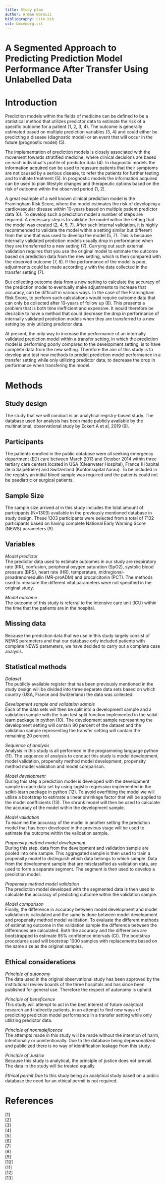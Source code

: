 ```yaml
---
title: Study plan
author: Arman Norouzi
bibliography: cite.bib
csl: bmcemerg.csl
---
```


# A Segmented Approach to Predicting Prediction Model Performance After Transfer Using Unlabelled Data
# Introduction
Prediction models within the fields of medicine can be defined to be a statistical method that utilizes predictor data to estimate the risk of a specific outcome for a patient (1, 2, 3, 4). The outcome is generally estimated based on multiple prediction variables (3, 4) and could either be predicting a disease (diagnostic model) or an event that will occur in the future (prognostic model) (5).

The implementation of prediction models is closely associated with the movement towards stratified medicine, where clinical decisions are based on each individual's profile of predictor data (4). In diagnostic models the information acquired can be used to reassure patients that their symptoms are not caused by a serious disease, to refer the patients for further testing and to initiate treatment (5). In prognostic models the information acquired can be used to plan lifestyle changes and therapeutic options based on the risk of outcome within the observed period (1, 2). 

A great example of a well known clinical prediction model is the Framingham Risk Score, where the model estimates the risk of developing a cardiovascular disease within 10-years based on multiple patient predictor data (6). To develop such a prediction model a number of steps are required. A necessary step is to validate the model within the setting that the model was created (2, 4, 5, 7). After such internal validation, it is highly recommended to validate the model within a setting similar but different from the one that was used to develop the model (5, 7).  This is because internally validated prediction models usually drop in performance when they are transferred to a new setting (7). Carrying out such external validation requires that you use the original model to estimate the outcome based on prediction data from the new setting, which is then compared with the observed outcome (7, 8). If the performance of the model is poor, adjustments could be made accordingly with the data collected in the transfer setting (7). 

But collecting outcome data from a new setting to calculate the accuracy of the prediction model to eventually make adjustments to increase that accuracy, can be difficult in various ways. In the case of the Framingham Risk Score, to perform such calculations would require outcome data that can only be collected after 10-years of follow up (6). This presents a problem that is both time inefficient and expensive. It would therefore be desirable to have a method that could decrease the drop in performance of internally validated prediction models when they are transferred to a new setting by only utilizing predictor data.  

At present, the only way to increase the performance of an internally validated prediction model within a transfer setting, in which the prediction model is performing poorly compared to the development setting, is to have complete data from the new setting. Therefore the aim of this study is to develop and test new methods to predict prediction model performance in a transfer setting while only utilizing predictor data, to decrease the drop in performance when transfering the model.

# Methods
## Study design
The study that we will conduct is an analytical registry-based study. The database used for analysis has been made publicly available by the multinational, observational study by Eckert A et al, 2019 (9).

## Participants
The patients enrolled in the public database were all seeking emergency department (ED) care between March 2013 and October 2014 within three tertiary care centers located in USA (Clearwater Hospital), France (Hôspital de la Salpêtrière) and Switzerland (Kontonsspital Aarau). To be included in the registry an initial blood sample was required and the patients could not be paediatric or surgical patients.

## Sample Size
The sample size arrived at in this study includes the total amount of participants (N=1303) available in the previously mentioned database in study design. These 1303 participants were selected from a total of 7132 participants based on having complete National Early Warning Score (NEWS) parameters (9).

## Variables
*Model predictor*  
The predictor data used to estimate outcomes in our study are respiratory rate (RR), confusion, peripheral oxygen saturation (SpO2), systolic blood pressure (BPS), heart rate (HR), temperature, midregional-proadrenomedullin (MR-proADM) and procalcitonin (PCT). The methods used to measure the different vital parameters were not specified in the original study.
  
*Model outcome*  
The outcome of this study is referral to the intensive care unit (ICU) within the time that the patients are in the hospital.

## Missing data
Because the prediction data that we use in this study largely consist of NEWS parameters and that our database only included patients with complete NEWS parameters, we have decided to carry out a complete case analysis.  

## Statistical methods
*Dataset*  
The publicly available register that has been previously mentioned in the study design will be divided into three separate data sets based on which country (USA, France and Switzerland) the data was collected.

*Development sample and validation sample*  
Each of the data sets will then be split into a development sample and a validation sample with the train test split function implemented in the scikit-learn package in python (10). The development sample representing the development setting will contain 80 percent of the dataset and the validation sample representing the transfer setting will contain the remaining 20 percent.
 
*Sequence of analysis*  
Analysis in this study is all performed in the programming language python (11). The sequence of analysis to conduct this study is model development, model validation, propensity method model development, propensity method model validation and model comparison. 

*Model development*  
During this step a prediction model is developed with the development sample in each data set by using logistic regression implemented in the scikit-learn package in python (12). To avoid overfitting the model we will utilize a bootstrap to estimate a linear shrinkage factor that will be applied to the model coefficients (13). The shrunk model will then be used to calculate the accuracy of the model within the development sample.

*Model validation*  
To examine the accuracy of the model in another setting the prediction model that has been developed in the previous stage will be used to estimate the outcome within the validation sample.

*Propensity method model development*  
During this step, data from the development and validation sample are pooled into one sample. This aggregated sample is then used to train a propensity model to distinguish which data belongs to which sample. Data from the development sample that are misclassified as validation data, are used to form a separate segment. The segment is then used to develop a prediction model.

*Propensity method model validation*  
The prediction model developed with the segmented data is then used to calculate the accuracy of predicting outcome within the validation sample.

*Model comparison*  
Finally, the difference in accuracy between model development and model validation is calculated and the same is done between model development and propensity method model validation. To evaluate the different methods of estimating outcome in the validation sample the difference between the differences are calculated. Both the accuracy and the differences are bootstrapped to estimate 95% confidence intervals (CI). The bootstrap procedures used will bootstrap 1000 samples with replacements based on the same size as the original samples.


## Ethical considerations
*Principle of autonomy*  
The data used in the original  observational study has been approved by the institutional review boards of the three hospitals and has since been published for general use. Therefore the respect of autonomy is upheld.

*Principle of beneficence*  
This study will attempt to act in the best interest of future analytical research and indirectly patients, in an attempt to find new ways of predicting prediction model performance in a transfer setting while only utilizing predictor data.

*Principle of nonmaleficence*  
The attempts made in this study will be made without the intention of harm, intentionally or unintentionally. Due to the database being depersonalized and publicized there is no way of identification leakage from this study.

*Principle of Justice*  
Because this study is analytical, the principle of justice does not prevail. The data in the study will be treated equally.

*Ethical permit*
Due to this study being an analytical study based on a public database the need for an ethical permit is not required. 

# References
[1]   
[2]   
[3]   
[4]   
[5]   
[6]   
[7]   
[8]   
[9]   
[10]  
[11]  
[12]  
[13]  
